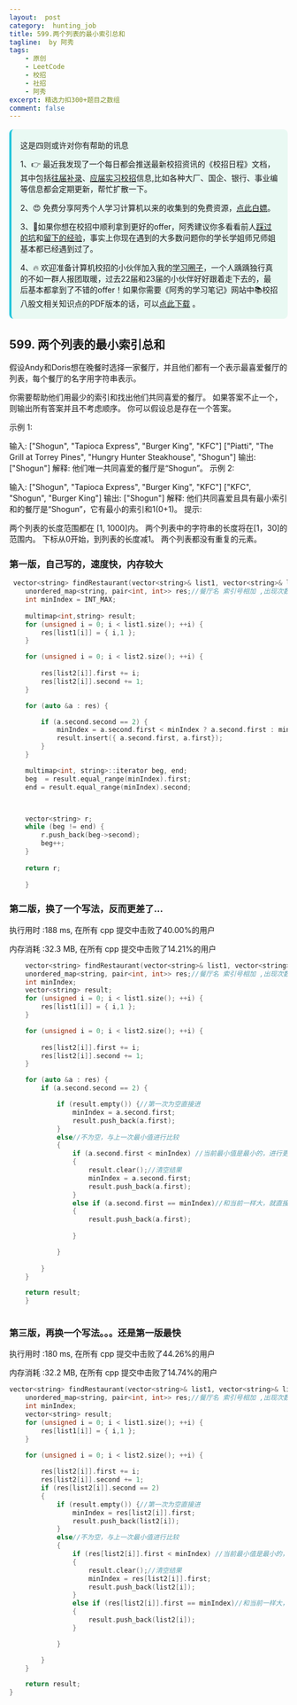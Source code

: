 ```yaml
---
layout:  post
category:  hunting_job
title: 599.两个列表的最小索引总和
tagline:  by 阿秀
tags:
    - 原创
    - LeetCode
    - 校招
    - 社招
    - 阿秀
excerpt: 精选力扣300+题目之数组
comment: false
---
```




<div style="border-color: #24C6DC;
            background-color: #e9f9f3;         
            margin: 1rem 0;
        padding: .25rem 1rem;
        border-left-width: .3rem;
        border-left-style: solid;
        border-radius: .5rem;
        color: inherit;">
  <p>这是四则或许对你有帮助的讯息</p>
  <p>1、👉 最近我发现了一个每日都会推送最新校招资讯的《校招日程》文档，其中包括<a style="text-decoration: underline" href="https://flowus.cn/share/ee50d5eb-3cd5-4f74-880e-95b215dd4ff2" target="_blank">往届补录</a>、<a style="text-decoration: underline" href="https://flowus.cn/share/5f327c98-1e31-46c8-b86b-5ac6105e021f" target="_blank">应届实习校招</a>信息,比如各种大厂、国企、银行、事业编等信息都会定期更新，帮忙扩散一下。</p>  
  <p>2、😍
    免费分享阿秀个人学习计算机以来的收集到的免费资源，<a style="text-decoration: underline" href="/notes/07-resources/01-free/01-introduce.html" target="_blank">点此白嫖</a>。
  </p>
  <p>3、🚀如果你想在校招中顺利拿到更好的offer，阿秀建议你多看看前人<a style="text-decoration: underline" href="https://www.yuque.com/tuobaaxiu/httmmc/npg1k81zeq4wfpyz" target="_blank">踩过的坑</a>和<a style="text-decoration: underline"  target="_blank" href="https://www.yuque.com/tuobaaxiu/httmmc/gge9ppd0mbu2d3dp">留下的经验</a>，事实上你现在遇到的大多数问题你的学长学姐师兄师姐基本都已经遇到过了。
  </p>
  <p>4、🔥 欢迎准备计算机校招的小伙伴加入我的<a  style="text-decoration: underline" href="https://www.yuque.com/tuobaaxiu/httmmc/xg0otqvc17wfx4u9" target="_blank">学习圈子</a>，一个人踽踽独行真的不如一群人报团取暖，过去22届和23届的小伙伴好好跟着走下去的，最后基本都拿到了不错的offer！如果你需要《阿秀的学习笔记》网站中📚︎校招八股文相关知识点的PDF版本的话，可以<a style="text-decoration: underline" href="/notes/08-other/02-question.html#_5、如何下载阿秀的学习笔记内容pdf版本" target="_blank">点此下载</a> 。</p>   </div>


## 599. 两个列表的最小索引总和

假设Andy和Doris想在晚餐时选择一家餐厅，并且他们都有一个表示最喜爱餐厅的列表，每个餐厅的名字用字符串表示。

你需要帮助他们用最少的索引和找出他们共同喜爱的餐厅。 如果答案不止一个，则输出所有答案并且不考虑顺序。 你可以假设总是存在一个答案。

示例 1:

输入:
["Shogun", "Tapioca Express", "Burger King", "KFC"]
["Piatti", "The Grill at Torrey Pines", "Hungry Hunter Steakhouse", "Shogun"]
输出: ["Shogun"]
解释: 他们唯一共同喜爱的餐厅是“Shogun”。
示例 2:

输入:
["Shogun", "Tapioca Express", "Burger King", "KFC"]
["KFC", "Shogun", "Burger King"]
输出: ["Shogun"]
解释: 他们共同喜爱且具有最小索引和的餐厅是“Shogun”，它有最小的索引和1(0+1)。
提示:

两个列表的长度范围都在 [1, 1000]内。
两个列表中的字符串的长度将在[1，30]的范围内。
下标从0开始，到列表的长度减1。
两个列表都没有重复的元素。

### 第一版，自己写的，速度快，内存较大







```c++
 vector<string> findRestaurant(vector<string>& list1, vector<string>& list2) {
    unordered_map<string, pair<int, int>> res;//餐厅名 索引号相加 ,出现次数
	int minIndex = INT_MAX;
	
	multimap<int,string> result;
	for (unsigned i = 0; i < list1.size(); ++i) {
		res[list1[i]] = { i,1 };
	}

	for (unsigned i = 0; i < list2.size(); ++i) {
		
		res[list2[i]].first += i;
		res[list2[i]].second += 1;
	}

	for (auto &a : res) {

		if (a.second.second == 2) {	
			minIndex = a.second.first < minIndex ? a.second.first : minIndex;
			result.insert({ a.second.first, a.first});
		}
	}

	multimap<int, string>::iterator beg, end;
	beg  = result.equal_range(minIndex).first;
	end = result.equal_range(minIndex).second;



	vector<string> r;
	while (beg != end) {
		r.push_back(beg->second);
		beg++;
	}
	
	return r;
        
    }
```





### 第二版，换了一个写法，反而更差了...

执行用时 :188 ms, 在所有 cpp 提交中击败了40.00%的用户

内存消耗 :32.3 MB, 在所有 cpp 提交中击败了14.21%的用户





```c++
    vector<string> findRestaurant(vector<string>& list1, vector<string>& list2) {
	unordered_map<string, pair<int, int>> res;//餐厅名 索引号相加 ,出现次数
	int minIndex;
	vector<string> result;
	for (unsigned i = 0; i < list1.size(); ++i) {
		res[list1[i]] = { i,1 };
	}

	for (unsigned i = 0; i < list2.size(); ++i) {
		
		res[list2[i]].first += i;
		res[list2[i]].second += 1;
	}

	for (auto &a : res) {
		if (a.second.second == 2) {	

			if (result.empty()) {//第一次为空直接进
				minIndex = a.second.first;
				result.push_back(a.first);
			}
			else//不为空，与上一次最小值进行比较
			{
				if (a.second.first < minIndex) //当前最小值是最小的，进行更替
				{
					result.clear();//清空结果
					minIndex = a.second.first;
					result.push_back(a.first);
				}
				else if (a.second.first == minIndex)//和当前一样大，就直接进去
				{
					result.push_back(a.first);
					
				}

			}
			
		}
	}

	return result;
    }
```



```c++

```





### 第三版，再换一个写法。。。还是第一版最快

执行用时 :180 ms, 在所有 cpp 提交中击败了44.26%的用户

内存消耗 :32.2 MB, 在所有 cpp 提交中击败了14.74%的用户



```c++
vector<string> findRestaurant(vector<string>& list1, vector<string>& list2) {
	unordered_map<string, pair<int, int>> res;//餐厅名 索引号相加 ,出现次数
	int minIndex;
	vector<string> result;
	for (unsigned i = 0; i < list1.size(); ++i) {
		res[list1[i]] = { i,1 };
	}

	for (unsigned i = 0; i < list2.size(); ++i) {
		
		res[list2[i]].first += i;
		res[list2[i]].second += 1;
		if (res[list2[i]].second == 2)
		{
			if (result.empty()) {//第一次为空直接进
				minIndex = res[list2[i]].first;
				result.push_back(list2[i]);
			}
			else//不为空，与上一次最小值进行比较
			{
				if (res[list2[i]].first < minIndex) //当前最小值是最小的，进行更替
				{
					result.clear();//清空结果
					minIndex = res[list2[i]].first;
					result.push_back(list2[i]);
				}
				else if (res[list2[i]].first == minIndex)//和当前一样大，就直接进去
				{
					result.push_back(list2[i]);
				}

			}

		}
	}

	return result;
}
```



<p id="错误的集合"></p>

